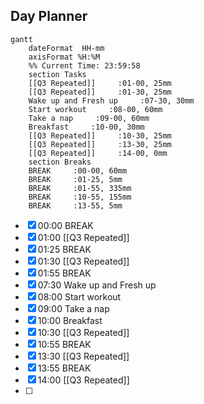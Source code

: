 ## Day Planner
```mermaid
gantt
    dateFormat  HH-mm
    axisFormat %H:%M
    %% Current Time: 23:59:58
    section Tasks
    [[Q3 Repeated]]     :01-00, 25mm
    [[Q3 Repeated]]     :01-30, 25mm
    Wake up and Fresh up     :07-30, 30mm
    Start workout     :08-00, 60mm
    Take a nap     :09-00, 60mm
    Breakfast     :10-00, 30mm
    [[Q3 Repeated]]     :10-30, 25mm
    [[Q3 Repeated]]     :13-30, 25mm
    [[Q3 Repeated]]     :14-00, 0mm
    section Breaks
    BREAK     :00-00, 60mm
    BREAK     :01-25, 5mm
    BREAK     :01-55, 335mm
    BREAK     :10-55, 155mm
    BREAK     :13-55, 5mm
```

- [x] 00:00 BREAK
- [x] 01:00 [[Q3 Repeated]]
- [x] 01:25 BREAK
- [x] 01:30 [[Q3 Repeated]]
- [x] 01:55 BREAK
- [x] 07:30 Wake up and Fresh up
- [x] 08:00 Start workout
- [x] 09:00 Take a nap
- [x] 10:00 Breakfast
- [x] 10:30 [[Q3 Repeated]]
- [x] 10:55 BREAK
- [x] 13:30 [[Q3 Repeated]]
- [x] 13:55 BREAK
- [x] 14:00 [[Q3 Repeated]]
- [ ] 